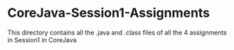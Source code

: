 # CoreJava-Session1-Assignments
This directory contains all the .java and .class files of all the 4 assignments in Session1 in CoreJava
